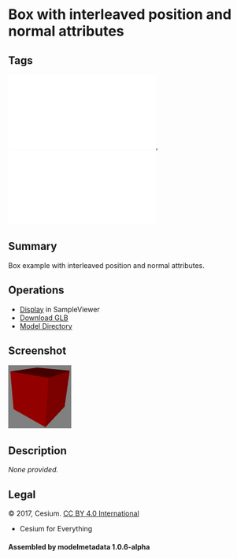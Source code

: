 # Box with interleaved position and normal attributes

## Tags

![core](../../Models-core.md), ![testing](../../Models-testing.md)

## Summary

Box example with interleaved position and normal attributes.

## Operations

* [Display](https://github.khronos.org/glTF-Sample-Viewer-Release/?model=https://raw.GithubUserContent.com/DRx3D/glTF-Sample-Assets/main/./Models/BoxInterleaved/glTF-Binary/BoxInterleaved.glb) in SampleViewer
* [Download GLB](https://raw.GithubUserContent.com/DRx3D/glTF-Sample-Assets/main/./Models/BoxInterleaved/glTF-Binary/BoxInterleaved.glb)
* [Model Directory](./)

## Screenshot

![screenshot](screenshot/screenshot.png)

## Description

_None provided._

## Legal

&copy; 2017, Cesium. [CC BY 4.0 International](https://creativecommons.org/licenses/by/4.0/legalcode)

 - Cesium for Everything

#### Assembled by modelmetadata 1.0.6-alpha